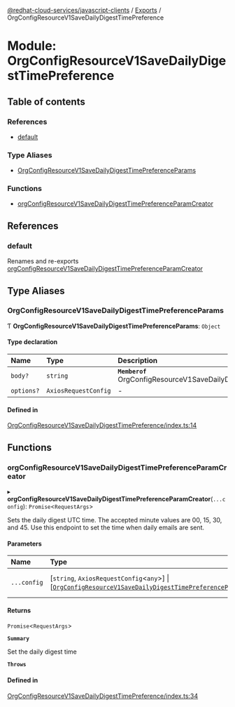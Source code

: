 [@redhat-cloud-services/javascript-clients](../README.md) / [Exports](../modules.md) / OrgConfigResourceV1SaveDailyDigestTimePreference

# Module: OrgConfigResourceV1SaveDailyDigestTimePreference

## Table of contents

### References

- [default](OrgConfigResourceV1SaveDailyDigestTimePreference.md#default)

### Type Aliases

- [OrgConfigResourceV1SaveDailyDigestTimePreferenceParams](OrgConfigResourceV1SaveDailyDigestTimePreference.md#orgconfigresourcev1savedailydigesttimepreferenceparams)

### Functions

- [orgConfigResourceV1SaveDailyDigestTimePreferenceParamCreator](OrgConfigResourceV1SaveDailyDigestTimePreference.md#orgconfigresourcev1savedailydigesttimepreferenceparamcreator)

## References

### default

Renames and re-exports [orgConfigResourceV1SaveDailyDigestTimePreferenceParamCreator](OrgConfigResourceV1SaveDailyDigestTimePreference.md#orgconfigresourcev1savedailydigesttimepreferenceparamcreator)

## Type Aliases

### OrgConfigResourceV1SaveDailyDigestTimePreferenceParams

Ƭ **OrgConfigResourceV1SaveDailyDigestTimePreferenceParams**: `Object`

#### Type declaration

| Name | Type | Description |
| :------ | :------ | :------ |
| `body?` | `string` | **`Memberof`** OrgConfigResourceV1SaveDailyDigestTimePreferenceApi |
| `options?` | `AxiosRequestConfig` | - |

#### Defined in

[OrgConfigResourceV1SaveDailyDigestTimePreference/index.ts:14](https://github.com/RedHatInsights/javascript-clients/blob/main/packages/notifications/OrgConfigResourceV1SaveDailyDigestTimePreference/index.ts#L14)

## Functions

### orgConfigResourceV1SaveDailyDigestTimePreferenceParamCreator

▸ **orgConfigResourceV1SaveDailyDigestTimePreferenceParamCreator**(`...config`): `Promise`\<`RequestArgs`\>

Sets the daily digest UTC time. The accepted minute values are 00, 15, 30, and 45. Use this endpoint to set the time when daily emails are sent.

#### Parameters

| Name | Type | Description |
| :------ | :------ | :------ |
| `...config` | [`string`, `AxiosRequestConfig`\<`any`\>] \| [[`OrgConfigResourceV1SaveDailyDigestTimePreferenceParams`](OrgConfigResourceV1SaveDailyDigestTimePreference.md#orgconfigresourcev1savedailydigesttimepreferenceparams)] | with all available params. |

#### Returns

`Promise`\<`RequestArgs`\>

**`Summary`**

Set the daily digest time

**`Throws`**

#### Defined in

[OrgConfigResourceV1SaveDailyDigestTimePreference/index.ts:34](https://github.com/RedHatInsights/javascript-clients/blob/main/packages/notifications/OrgConfigResourceV1SaveDailyDigestTimePreference/index.ts#L34)
